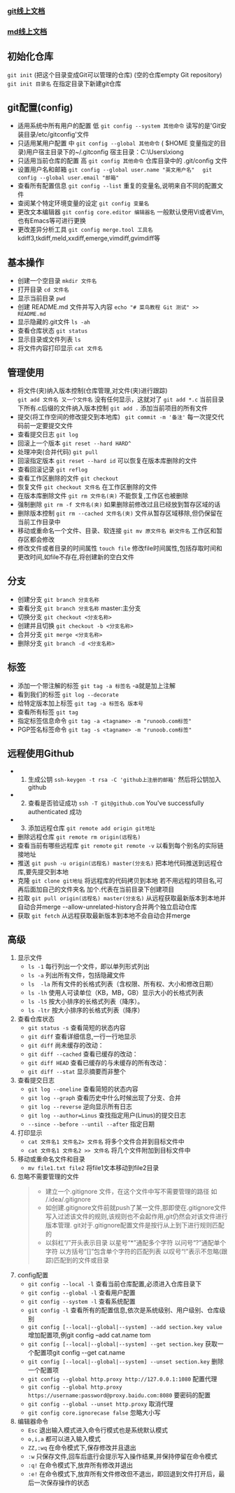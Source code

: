 ### [git线上文档](https://www.runoob.com/git/git-tutorial.html)
### [md线上文档](https://www.jianshu.com/p/191d1e21f7ed)
## 初始化仓库
   `git init`   (把这个目录变成Git可以管理的仓库) (空的仓库empty Git repository)
   `git init 目录名`   在指定目录下新建git仓库

## git配置(config)
   - 适用系统中所有用户的配置 低
      `git config --system 其他命令`   读写的是'Git安装目录/etc/gitconfig'文件
   - 只适用某用户配置 中
      `git config --global 其他命令`  ( $HOME 变量指定的目录)用户宿主目录下的~/.gitconfig 宿主目录：C:\Users\xiong
   - 只适用当前仓库的配置 高
      `git config 其他命令`   仓库目录中的 .git/config 文件
   - 设置用户名和邮箱
      `git config --global user.name "英文用户名"  `
      `git config --global user.email "邮箱"`
   - 查看所有配置信息       `git config --list` 重复的变量名,说明来自不同的配置文件
   - 查阅某个特定环境变量的设定 `git config 变量名`
   - 更改文本编辑器         `git config core.editor 编辑器名` 一般默认使用Vi或者Vim,也有Emacs等可进行更换
   - 更改差异分析工具       `git config merge.tool 工具名`  kdiff3,tkdiff,meld,xxdiff,emerge,vimdiff,gvimdiff等

## 基本操作
   - 创建一个空目录         `mkdir 文件名`
   - 打开目录               `cd 文件名`
   - 显示当前目录           `pwd`
   - 创建 README.md 文件并写入内容   `echo "# 菜鸟教程 Git 测试" >> README.md`
   - 显示隐藏的.git文件     `ls -ah`
   - 查看仓库状态           `git status`
   - 显示目录或文件列表     `ls`
   - 将文件内容打印显示     `cat 文件名`
## 管理使用
   - 将文件(夹)纳入版本控制(仓库管理,对文件(夹)进行跟踪)   
      `git add 文件名 又一个文件名`   没有任何显示，这就对了
      `git add *.c`        当前目录下所有.c后缀的文件纳入版本控制
      `git add .`          添加当前项目的所有文件
   - 提交(将工作空间的修改提交到本地库)   ` git commit -m '备注'`   每一次提交代码前一定要提交文件
   - 查看提交日志           `git log`
   - 回滚上一个版本         `git reset --hard HARD^`
   - 处理冲突(合并代码)     `git pull`
   - 回滚指定版本           `git reset --hard id`   可以恢复在版本库删除的文件
   - 查看回滚记录           `git reflog`
   - 查看工作区删除的文件   `git checkout`
   - 恢复文件              `git checkout 文件名`   在工作区删除的文件
   - 在版本库删除文件       `git rm 文件名(夹)`    不能恢复,工作区也被删除
   - 强制删除              `git rm -f 文件名(夹)`   如果删除前修改过且已经放到暂存区域的话
   - 删除版本控制          `git rm --cached 文件名(夹)`   文件从暂存区域移除,但仍保留在当前工作目录中
   - 移动或重命名一个文件、目录、软连接   `git mv 原文件名 新文件名`   工作区和暂存区都会修改
   - 修改文件或者目录的时间属性   `touch file`   修改file时间属性,包括存取时间和更改时间,如file不存在,将创建新的空白文件

## 分支
   - 创建分支              `git branch 分支名称`
   - 查看分支              `git branch 分支名称`   master:主分支
   - 切换分支              `git checkout <分支名称>`
   - 创建并且切换          `git checkout -b <分支名称>`
   - 合并分支              `git merge <分支名称>`
   - 删除分支              `git branch -d <分支名称>`

## 标签
   - 添加一个带注解的标签  `git tag -a 标签名`   -a就是加上注解
   - 看到我们的标签        `git log --decorate`
   - 给特定版本加上标签    `git tag -a 标签名 版本号`
   - 查看所有标签          `git tag`
   - 指定标签信息命令      `git tag -a <tagname> -m "runoob.com标签"`
   - PGP签名标签命令       `git tag -s <tagname> -m "runoob.com标签"`

## 远程使用Github
   - 1. 生成公钥           `ssh-keygen -t rsa -C 'github上注册的邮箱'` 然后将公钥加入github
   - 2. 查看是否验证成功   `ssh -T git@github.com`   You've successfully authenticated 成功
   - 3. 添加远程仓库       `git remote add origin git地址`
   - 删除远程仓库          `git remote rm origin(远程名)`
   - 查看当前有哪些远程库  `git remote`   `git remote -v` 以看到每个别名的实际链接地址
   - 推送                 `git push -u origin(远程名) master(分支名)`   把本地代码推送到远程仓库,要先提交到本地
   - 克隆                 `git clone git地址`   将远程库的代码拷贝到本地   若不用远程的项目名,可再后面加自己的文件夹名   加个.代表在当前目录下创建项目
   - 拉取                  `git pull origin(远程名) master(分支名)`   从远程获取最新版本到本地并自动合并merge   --allow-unrelated-history合并两个独立启动仓库
   - 获取                  `git fetch`   从远程获取最新版本到本地不会自动合并merge

## 高级
   1. 显示文件
      - `ls -1`   每行列出一个文件，即以单列形式列出
      - `ls -a`   列出所有文件，包括隐藏文件
      - `ls  -la`  所有文件的长格式列表（含权限、所有权、大小和修改日期）
      - `ls -lh`  使用人可读单位（KB，MB，GB）显示大小的长格式列表
      - `ls -lS`  按大小排序的长格式列表（降序）。
      - `ls -ltr` 按大小排序的长格式列表（降序）
   2. 查看仓库状态
      - `git status -s`     查看简短的状态内容
      - `git diff`          查看详细信息,一行一行地显示
      - `git diff`          尚未缓存的改动：
      - `git diff --cached` 查看已缓存的改动： 
      - `git diff HEAD`     查看已缓存的与未缓存的所有改动：
      - `git diff --stat`   显示摘要而非整个 
   3. 查看提交日志
      - `git log --oneline`   查看简短的状态内容
      - `git log --graph`     查看历史中什么时候出现了分支、合并
      - `git log --reverse`   逆向显示所有日志
      - `git log --author=Linus`   查找指定用户(Linus)的提交日志
      - `--since --before --until --after`   指定日期
   4. 打印显示
      - `cat 文件名1 文件名2> 文件名`   将多个文件合并到目标文件中
      - `cat 文件名1 文件名2 >> 文件名`   将几个文件附加到目标文件中
   5. 移动或重命名文件和目录
      - `mv file1.txt file2`   将file1文本移动到file2目录
   5. 忽略不需要管理的文件  
      > - 建立一个.gitignore 文件，在这个文件中写不需要管理的路径 如 /.idea/.gitignore
      > - 如创建.gitignore文件前就push了某一文件,那即使在.gitignore文件写入过滤该文件的规则,该规则也不会起作用,git仍然会对该文件进行版本管理. git对于.gitignore配置文件是按行从上到下进行规则匹配的
      > - 以斜杠“/”开头表示目录 以星号“*”通配多个字符 以问号“?”通配单个字符 以方括号“[]”包含单个字符的匹配列表 以叹号“!”表示不忽略(跟踪)匹配到的文件或目录
   6. config配置
      - `git config --local -l`   查看当前仓库配置,必须进入仓库目录下
      - `git config --global -l`  查看用户配置
      - `git config --system -l`  查看系统配置
      - `git config -l`   查看所有的配置信息,依次是系统级别、用户级别、仓库级别
      - `git config [--local|--global|--system] --add section.key value`   增加配置项,例git config –add cat.name tom
      - `git config [--local|--global|--system] --get section.key`   获取一个配置项git config --get cat.name
      - `git config [--local|--global|--system] --unset section.key`   删除一个配置项
      - `git config --global http.proxy http://127.0.0.1:1080`   配置代理
      - `git config --global http.proxy https://username:password@proxy.baidu.com:8080`   要密码的配置
      - `git config --global --unset http.proxy`   取消代理
      - `git config core.ignorecase false`   忽略大小写
   7. 编辑器命令
      - `Esc`   退出输入模式进入命令行模式也是系统默认模式
      - `o,i,a`   都可以进入输入模式
      - `ZZ,:wq`   在命令模式下,保存修改并且退出
      - `:w`   只保存文件,回车后底行会提示写入操作结果,并保持停留在命令模式
      - `:q!`   在命令模式下,放弃所有修改并退出
      - `:e!`   在命令模式下,放弃所有文件修改但不退出，即回退到文件打开后，最后一次保存操作的状态